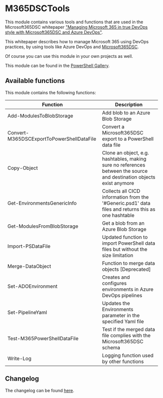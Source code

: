 # M365DSCTools

This module contains various tools and functions that are used in the Microsoft365DSC whitepaper ["Managing Microsoft 365 in true DevOps style with Microsoft365DSC and Azure DevOps"](https://aka.ms/m365dscwhitepaper).

This whitepaper describes how to manage Microsoft 365 using DevOps practices, by using tools like Azure DevOps and [Microsoft365DSC](https://microsoft365dsc.com/).

Of course you can use this module in your own projects as well.

This module can be found in the [PowerShell Gallery](https://www.powershellgallery.com/packages/M365DSCTools).

## Available functions

This module contains the following functions:

| Function | Description |
|----------|-------------|
| Add-ModulesToBlobStorage | Add blob to an Azure Blob Storage |
| Convert-M365DSCExportToPowerShellDataFile | Convert a Microsoft365DSC export to a PowerShell data file |
| Copy-Object | Clone an object, e.g. hashtables, making sure no references between the source and destination objects exist anymore |
| Get-EnvironmentsGenericInfo | Collects all CICD information from the '<Environment>#Generic.psd1' data files and returns this as one hashtable |
| Get-ModulesFromBlobStorage | Get a blob from an Azure Blob Storage |
| Import-PSDataFile | Updated function to import PowerShell data files but without the size limitation |
| Merge-DataObject | Function to merge data objects [Deprecated] |
| Set-ADOEnvironment | Creates and configures environments in Azure DevOps pipelines |
| Set-PipelineYaml | Updates the Environments parameter in the specified Yaml file |
| Test-M365PowerShellDataFile | Test if the merged data file complies with the Microsoft365DSC schema |
| Write-Log | Logging function used by other functions |

## Changelog

The changelog can be found [here](CHANGELOG.md).
